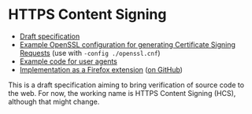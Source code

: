 # HTTPS Content Signing

- [Draft specification](spec-x509-extension)
- [Example OpenSSL configuration for generating Certificate Signing Requests](openssl.cnf) (use with `-config ./openssl.cnf`)
- [Example code for user agents](example-ua-code.js)
- [Implementation as a Firefox extension](https://addons.mozilla.org/firefox/addon/hcs-checker/) ([on GitHub](https://github.com/twiss/hcs-checker-firefox))

This is a draft specification aiming to bring verification of source
code to the web. For now, the working name is HTTPS Content Signing
(HCS), although that might change.